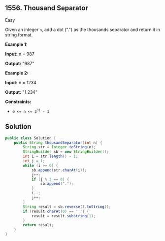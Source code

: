 ## 1556\. Thousand Separator

Easy

Given an integer `n`, add a dot (".") as the thousands separator and return it in string format.

**Example 1:**

**Input:** n = 987

**Output:** "987"

**Example 2:**

**Input:** n = 1234

**Output:** "1.234"

**Constraints:**

*   <code>0 <= n <= 2<sup>31</sup> - 1</code>

## Solution

```java
public class Solution {
    public String thousandSeparator(int n) {
        String str = Integer.toString(n);
        StringBuilder sb = new StringBuilder();
        int i = str.length() - 1;
        int j = 1;
        while (i >= 0) {
            sb.append(str.charAt(i));
            j++;
            if (j % 3 == 0) {
                sb.append(".");
            }
            i--;
            j++;
        }
        String result = sb.reverse().toString();
        if (result.charAt(0) == '.') {
            result = result.substring(1);
        }
        return result;
    }
}
```